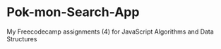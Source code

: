 # Pok-mon-Search-App
My Freecodecamp assignments (4) for JavaScript Algorithms and Data Structures 
